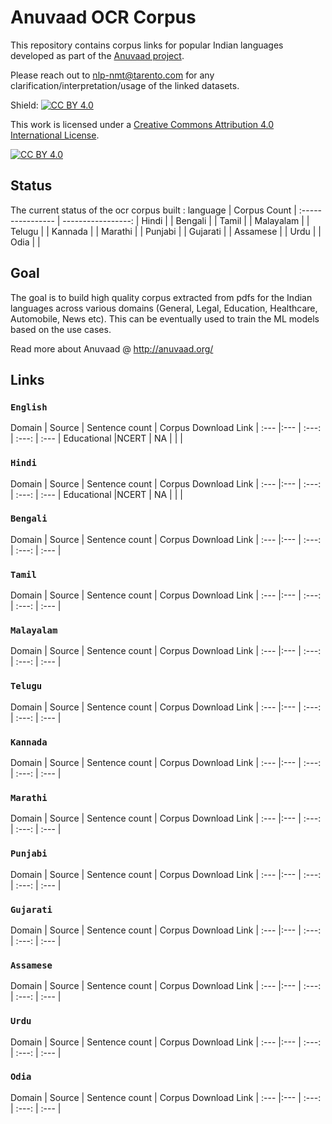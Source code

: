 # Anuvaad OCR Corpus
This repository contains corpus links for popular Indian languages developed as part of the [Anuvaad project](http://anuvaad.org).
>
Please reach out to nlp-nmt@tarento.com for any clarification/interpretation/usage of the linked datasets.


Shield: [![CC BY 4.0][cc-by-shield]][cc-by]

This work is licensed under a
[Creative Commons Attribution 4.0 International License][cc-by].

[![CC BY 4.0][cc-by-image]][cc-by]

[cc-by]: http://creativecommons.org/licenses/by/4.0/
[cc-by-image]: https://i.creativecommons.org/l/by/4.0/88x31.png
[cc-by-shield]: https://img.shields.io/badge/License-CC%20BY%204.0-lightgrey.svg

## Status
The current status of the ocr corpus built :
language | Corpus Count  |
:---------------- | -----------------: |
Hindi     | | 
Bengali   | |
Tamil     | |
Malayalam | |
Telugu    | |
Kannada   | |
Marathi   | |
Punjabi   | |
Gujarati  | |
Assamese  | |
Urdu      | |
Odia      | |



## Goal
The goal is to build high quality corpus extracted from pdfs for the Indian languages across various domains (General, Legal, Education, Healthcare, Automobile, News etc).
This can be eventually used to train the ML models based on the use cases.
>
Read more about Anuvaad @ http://anuvaad.org/
>
[//]: # "Comment The code for building the below mentioned datasets are available under https://github.com/project-anuvaad/anuvaad-corpus-tools"
>
>
## Links
###  `English`

Domain | Source | Sentence count | Corpus Download Link |
:--- |:--- | :---: | :---: | :--- |
Educational |NCERT | NA  | | |

###  `Hindi`

Domain | Source | Sentence count | Corpus Download Link |
:--- |:--- | :---: | :---: | :--- |
Educational |NCERT | NA  | | |


### `Bengali`

Domain | Source | Sentence count | Corpus Download Link |
:--- |:--- | :---: | :---: | :--- |


### `Tamil`

Domain | Source | Sentence count | Corpus Download Link |
:--- |:--- | :---: | :---: | :--- |


### `Malayalam`

Domain | Source | Sentence count | Corpus Download Link |
:--- |:--- | :---: | :---: | :--- |


### `Telugu`

Domain | Source | Sentence count | Corpus Download Link |
:--- |:--- | :---: | :---: | :--- |


### `Kannada`

Domain | Source | Sentence count | Corpus Download Link |
:--- |:--- | :---: | :---: | :--- |


### `Marathi`

Domain | Source | Sentence count | Corpus Download Link |
:--- |:--- | :---: | :---: | :--- |


### `Punjabi`

Domain | Source | Sentence count | Corpus Download Link |
:--- |:--- | :---: | :---: | :--- |


### `Gujarati`

Domain | Source | Sentence count | Corpus Download Link |
:--- |:--- | :---: | :---: | :--- |


### `Assamese`

Domain | Source | Sentence count | Corpus Download Link |
:--- |:--- | :---: | :---: | :--- |


### `Urdu`

Domain | Source | Sentence count | Corpus Download Link |
:--- |:--- | :---: | :---: | :--- |


### `Odia`

Domain | Source | Sentence count | Corpus Download Link |
:--- |:--- | :---: | :---: | :--- |
